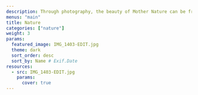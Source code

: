 ```yaml
---
description: Through photography, the beauty of Mother Nature can be frozen in time. This category celebrates the magic of our planet and beyond — from the immensity of the great outdoors, to miraculous moments in your own backyard.
menus: "main"
title: Nature
categories: ["nature"]
weight: 3
params:
  featured_image: IMG_1403-EDIT.jpg
  theme: dark
  sort_order: desc
  sort_by: Name # Exif.Date
resources:
  - src: IMG_1403-EDIT.jpg
    params:
      cover: true
---
```


